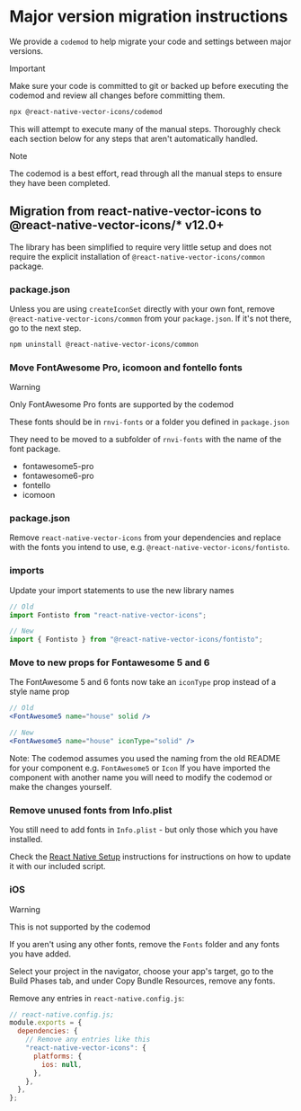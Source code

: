 # Major version migration instructions

We provide a `codemod` to help migrate your code and settings between major versions.

> [!IMPORTANT]
> Make sure your code is committed to git or backed up before executing the codemod and review all changes before committing them.

```sh
npx @react-native-vector-icons/codemod
```

This will attempt to execute many of the manual steps. Thoroughly check each section below for any steps that aren't automatically handled.

> [!NOTE]
> The codemod is a best effort, read through all the manual steps to ensure they have been completed.

## Migration from react-native-vector-icons to @react-native-vector-icons/\* v12.0+

The library has been simplified to require very little setup and does not require the explicit installation of `@react-native-vector-icons/common` package.

### package.json

Unless you are using `createIconSet` directly with your own font, remove `@react-native-vector-icons/common` from your `package.json`. If it's not there, go to the next step.

```sh
npm uninstall @react-native-vector-icons/common
```

### Move FontAwesome Pro, icomoon and fontello fonts

> [!WARNING]
> Only FontAwesome Pro fonts are supported by the codemod

These fonts should be in `rnvi-fonts` or a folder you defined in `package.json`

They need to be moved to a subfolder of `rnvi-fonts` with the name of the font package.

- fontawesome5-pro
- fontawesome6-pro
- fontello
- icomoon

### package.json

Remove `react-native-vector-icons` from your dependencies and replace with the fonts you intend to use, e.g. `@react-native-vector-icons/fontisto`.

### imports

Update your import statements to use the new library names

```js
// Old
import Fontisto from "react-native-vector-icons";

// New
import { Fontisto } from "@react-native-vector-icons/fontisto";
```

### Move to new props for Fontawesome 5 and 6

The FontAwesome 5 and 6 fonts now take an `iconType` prop instead of a style name prop

```jsx
// Old
<FontAwesome5 name="house" solid />

// New
<FontAwesome5 name="house" iconType="solid" />
```

Note: The codemod assumes you used the naming from the old README for your component e.g. `FontAwesome5` or `Icon`
If you have imported the component with another name you will need to modify the codemod or make the changes yourself.

### Remove unused fonts from Info.plist

You still need to add fonts in `Info.plist` - but only those which you have installed.

Check the [React Native Setup](./docs/SETUP-REACT-NATIVE.md) instructions for instructions on how to update it with our included script.

### iOS

> [!WARNING]
> This is not supported by the codemod

If you aren't using any other fonts, remove the `Fonts` folder and any fonts you have added.

Select your project in the navigator, choose your app's target, go to the Build Phases tab, and under Copy Bundle Resources, remove any fonts.

Remove any entries in `react-native.config.js`:

```js
// react-native.config.js;
module.exports = {
  dependencies: {
    // Remove any entries like this
    "react-native-vector-icons": {
      platforms: {
        ios: null,
      },
    },
  },
};
```
